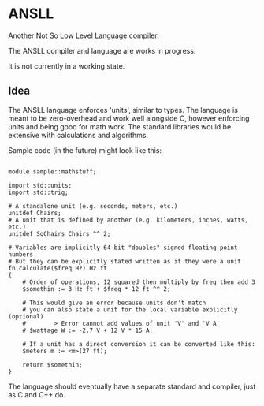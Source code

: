 # ANSLL
Another Not So Low Level Language compiler.

The ANSLL compiler and language are works in progress.

It is not currently in a working state.

## Idea

The ANSLL language enforces 'units', similar to types.
The language is meant to be zero-overhead and work
well alongside C, however enforcing units and being good
for math work. The standard libraries would be extensive with
calculations and algorithms.

Sample code (in the future) might look like this:
```ansll

module sample::mathstuff;

import std::units;
import std::trig;

# A standalone unit (e.g. seconds, meters, etc.)
unitdef Chairs;
# A unit that is defined by another (e.g. kilometers, inches, watts, etc.)
unitdef SqChairs Chairs ^^ 2;

# Variables are implicitly 64-bit "doubles" signed floating-point numbers
# But they can be explicitly stated written as if they were a unit
fn calculate($freq Hz) Hz ft
{
    # Order of operations, 12 squared then multiply by freq then add 3
    $somethin := 3 Hz ft + $freq * 12 ft ^^ 2;

    # This would give an error because units don't match
    # you can also state a unit for the local variable explicitly (optional)
    #        > Error cannot add values of unit 'V' and 'V A'
    # $wattage W := -2.7 V + 12 V * 15 A;

    # If a unit has a direct conversion it can be converted like this:
    $meters m := <m>(27 ft);

    return $somethin;
}

```

The language should eventually have a separate standard and compiler,
just as C and C++ do.

